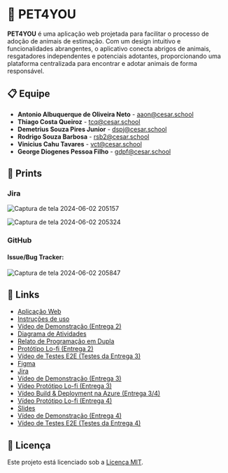 # 🐾 PET4YOU

**PET4YOU** é uma aplicação web projetada para facilitar o processo de adoção de animais de estimação. Com um design intuitivo e funcionalidades abrangentes, o aplicativo conecta abrigos de animais, resgatadores independentes e potenciais adotantes, proporcionando uma plataforma centralizada para encontrar e adotar animais de forma responsável.

## 📋 Equipe

- **Antonio Albuquerque de Oliveira Neto** - [aaon@cesar.school](mailto:aaon@cesar.school)
- **Thiago Costa Queiroz** - [tcq@cesar.school](mailto:tcq@cesar.school)
- **Demetrius Souza Pires Junior** - [dspj@cesar.school](mailto:dspj@cesar.school)
- **Rodrigo Souza Barbosa** - [rsb2@cesar.school](mailto:rsb2@cesar.school)
- **Vinicius Cahu Tavares** - [vct@cesar.school](mailto:vct@cesar.school)
- **George Diogenes Pessoa Filho** - [gdpf@cesar.school](mailto:gdpf@cesar.school)

## 📸 Prints

### Jira
![Captura de tela 2024-06-02 205157](https://github.com/antonioz2022/ProjetoPET4YOU/assets/114232542/c5dfe912-8b01-44df-896c-de2be0c7c242)


![Captura de tela 2024-06-02 205324](https://github.com/antonioz2022/ProjetoPET4YOU/assets/114232542/80ed4cd3-81eb-4fac-9e31-f6bb33d13979)


### GitHub

#### Issue/Bug Tracker:
![Captura de tela 2024-06-02 205847](https://github.com/antonioz2022/ProjetoPET4YOU/assets/114232542/47c0c3cf-2f03-4e58-929c-b51deab76bee)


## 🔗 Links

- [Aplicação Web](https://pet4you.azurewebsites.net/)
- [Instruções de uso](https://docs.google.com/document/d/1ybGNQyFeuDRKDxlOfUbdjYDhnYqXxlAIQ2FQG86XLTk/edit?usp=sharing)
- [Vídeo de Demonstração (Entrega 2)](https://drive.google.com/file/d/1PR5_CsYrUPOs4ukKe2cEopajiwqqb-uJ/view?usp=sharing)
- [Diagrama de Atividades](https://github.com/user-attachments/files/15540761/diagrama_de_atividades_-_Pagina_1-1.pdf)
- [Relato de Programação em Dupla](https://docs.google.com/document/d/1KHpFzLb8t2601TdZfsfJMH6GydaTPVuZl1ep9edle9E/edit?usp=sharing)
- [Protótipo Lo-fi (Entrega 2)](https://drive.google.com/drive/u/1/folders/1WEpMOpL3696-ZcH1n73YvEpLO-fvMPJ7)
- [Vídeo de Testes E2E (Testes da Entrega 3)](https://drive.google.com/file/d/1oT_G7wpCm5boc7kReiQZREWzYVCipxGK/view?usp=sharing)
- [Figma](https://www.figma.com/file/6fQ0l0kcamxhkVwwXCmDXM/PROT%C3%92TIPO?type=design&node-id=0-1&mode=design&t=RlXBIyNH6rh93kpj-0)
- [Jira](https://cesar-vct.atlassian.net/jira/software/projects/FD/boards/4)
- [Vídeo de Demonstração (Entrega 3)](https://drive.google.com/file/d/13H8vYiELsR7vVFkyCrwYYz2pcRVKrZDn/view?usp=sharing)
- [Vídeo Protótipo Lo-fi (Entrega 3)](https://drive.google.com/file/d/11NCHewJHb13nGSothLuZdSU_Ue_vnBxS/view?usp=sharing)
- [Vídeo Build & Deployment na Azure (Entrega 3/4)](https://drive.google.com/file/d/1znLucGQgH1tnXBcHvClpihP1S1Pc-vti/view?usp=sharing)
- [Vídeo Protótipo Lo-fi (Entrega 4)](https://drive.google.com/file/d/1tNo3-yiOqusEvPI7XZYyGXBzmCqKoOPS/view?usp=sharing)
- [Slides](https://www.canva.com/design/DAGGztfORu8/efa7n2Fmz3LkGDwuZ4LxEQ/edit?utm_content=DAGGztfORu8&utm_campaign=designshare&utm_medium=link2&utm_source=sharebutton)
- [Vídeo de Demonstração (Entrega 4)](https://drive.google.com/file/d/1vsoc8_ATIGhn6OHp78A7F37D411IrNk2/view?usp=sharing)
- [Vídeo de Testes E2E (Testes da Entrega 4)](https://drive.google.com/file/d/1yJ9HGiZ8X6YC_UDsTMs56F2-sT_8jwZg/view?usp=sharing)

## 📜 Licença

Este projeto está licenciado sob a [Licença MIT](LICENSE).
